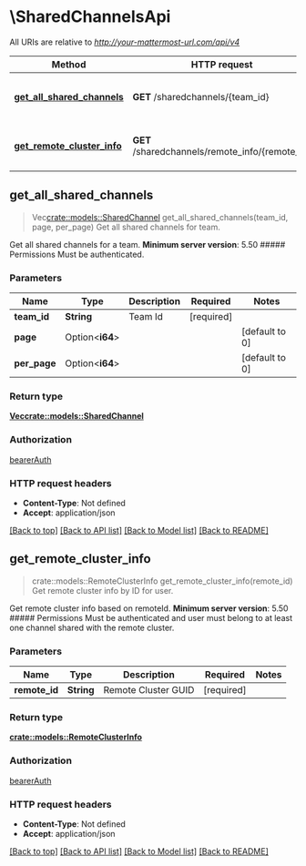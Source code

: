 # \SharedChannelsApi

All URIs are relative to *http://your-mattermost-url.com/api/v4*

Method | HTTP request | Description
------------- | ------------- | -------------
[**get_all_shared_channels**](SharedChannelsApi.md#get_all_shared_channels) | **GET** /sharedchannels/{team_id} | Get all shared channels for team.
[**get_remote_cluster_info**](SharedChannelsApi.md#get_remote_cluster_info) | **GET** /sharedchannels/remote_info/{remote_id} | Get remote cluster info by ID for user.



## get_all_shared_channels

> Vec<crate::models::SharedChannel> get_all_shared_channels(team_id, page, per_page)
Get all shared channels for team.

Get all shared channels for a team.  __Minimum server version__: 5.50  ##### Permissions Must be authenticated. 

### Parameters


Name | Type | Description  | Required | Notes
------------- | ------------- | ------------- | ------------- | -------------
**team_id** | **String** | Team Id | [required] |
**page** | Option<**i64**> |  |  |[default to 0]
**per_page** | Option<**i64**> |  |  |[default to 0]

### Return type

[**Vec<crate::models::SharedChannel>**](SharedChannel.md)

### Authorization

[bearerAuth](../README.md#bearerAuth)

### HTTP request headers

- **Content-Type**: Not defined
- **Accept**: application/json

[[Back to top]](#) [[Back to API list]](../README.md#documentation-for-api-endpoints) [[Back to Model list]](../README.md#documentation-for-models) [[Back to README]](../README.md)


## get_remote_cluster_info

> crate::models::RemoteClusterInfo get_remote_cluster_info(remote_id)
Get remote cluster info by ID for user.

Get remote cluster info based on remoteId.  __Minimum server version__: 5.50  ##### Permissions Must be authenticated and user must belong to at least one channel shared with the remote cluster. 

### Parameters


Name | Type | Description  | Required | Notes
------------- | ------------- | ------------- | ------------- | -------------
**remote_id** | **String** | Remote Cluster GUID | [required] |

### Return type

[**crate::models::RemoteClusterInfo**](RemoteClusterInfo.md)

### Authorization

[bearerAuth](../README.md#bearerAuth)

### HTTP request headers

- **Content-Type**: Not defined
- **Accept**: application/json

[[Back to top]](#) [[Back to API list]](../README.md#documentation-for-api-endpoints) [[Back to Model list]](../README.md#documentation-for-models) [[Back to README]](../README.md)

